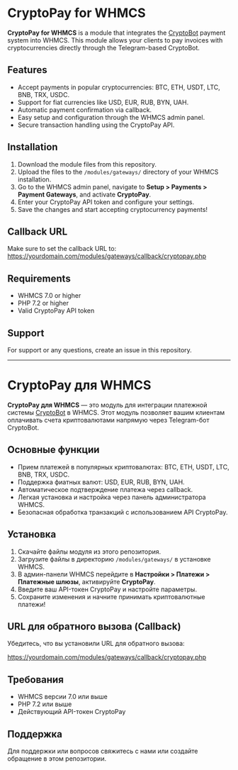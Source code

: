 # CryptoPay for WHMCS

**CryptoPay for WHMCS** is a module that integrates the [CryptoBot](https://t.me/send?start=r-8bjc7/) payment system into WHMCS. This module allows your clients to pay invoices with cryptocurrencies directly through the Telegram-based CryptoBot.

## Features

- Accept payments in popular cryptocurrencies: BTC, ETH, USDT, LTC, BNB, TRX, USDC.
- Support for fiat currencies like USD, EUR, RUB, BYN, UAH.
- Automatic payment confirmation via callback.
- Easy setup and configuration through the WHMCS admin panel.
- Secure transaction handling using the CryptoPay API.

## Installation

1. Download the module files from this repository.
2. Upload the files to the `/modules/gateways/` directory of your WHMCS installation.
3. Go to the WHMCS admin panel, navigate to **Setup > Payments > Payment Gateways**, and activate **CryptoPay**.
4. Enter your CryptoPay API token and configure your settings.
5. Save the changes and start accepting cryptocurrency payments!

## Callback URL

Make sure to set the callback URL to:
https://yourdomain.com/modules/gateways/callback/cryptopay.php


## Requirements

- WHMCS 7.0 or higher
- PHP 7.2 or higher
- Valid CryptoPay API token

## Support

For support or any questions, create an issue in this repository.

---

# CryptoPay для WHMCS


**CryptoPay для WHMCS** — это модуль для интеграции платежной системы [CryptoBot](https://t.me/send?start=r-8bjc7/) в WHMCS. Этот модуль позволяет вашим клиентам оплачивать счета криптовалютами напрямую через Telegram-бот CryptoBot.

## Основные функции

- Прием платежей в популярных криптовалютах: BTC, ETH, USDT, LTC, BNB, TRX, USDC.
- Поддержка фиатных валют: USD, EUR, RUB, BYN, UAH.
- Автоматическое подтверждение платежа через callback.
- Легкая установка и настройка через панель администратора WHMCS.
- Безопасная обработка транзакций с использованием API CryptoPay.

## Установка

1. Скачайте файлы модуля из этого репозитория.
2. Загрузите файлы в директорию `/modules/gateways/` в установке WHMCS.
3. В админ-панели WHMCS перейдите в **Настройки > Платежи > Платежные шлюзы**, активируйте **CryptoPay**.
4. Введите ваш API-токен CryptoPay и настройте параметры.
5. Сохраните изменения и начните принимать криптовалютные платежи!

## URL для обратного вызова (Callback)

Убедитесь, что вы установили URL для обратного вызова:

https://yourdomain.com/modules/gateways/callback/cryptopay.php

## Требования

- WHMCS версии 7.0 или выше
- PHP 7.2 или выше
- Действующий API-токен CryptoPay

## Поддержка

Для поддержки или вопросов свяжитесь с нами или создайте обращение в этом репозитории.
